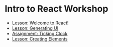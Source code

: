 # Intro to React Workshop

- [Lesson: Welcome to React!](./01.Lessons/01.Welcome.md)
- [Lesson: Generating UI](./01.Lessons/02.GeneratingUI.md)
- [Assignment: Ticking Clock](./02.Assignments/01.TickingClock.md)
- [Lesson: Creating Elements](./01.Lessons\03.CreatingElements.md)
